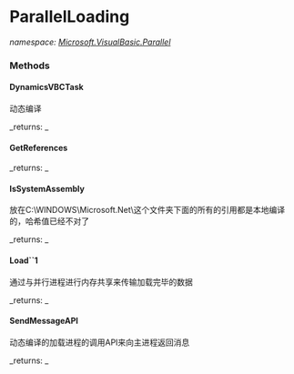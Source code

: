 ﻿
# ParallelLoading
_namespace: [Microsoft.VisualBasic.Parallel](N-Microsoft.VisualBasic.Parallel.md)_



### Methods

#### DynamicsVBCTask
动态编译

_returns: _
#### GetReferences


_returns: _
#### IsSystemAssembly
放在C:\WINDOWS\Microsoft.Net\这个文件夹下面的所有的引用都是本地编译的，哈希值已经不对了

_returns: _
#### Load``1
通过与并行进程进行内存共享来传输加载完毕的数据

_returns: _
#### SendMessageAPI
动态编译的加载进程的调用API来向主进程返回消息

_returns: _



